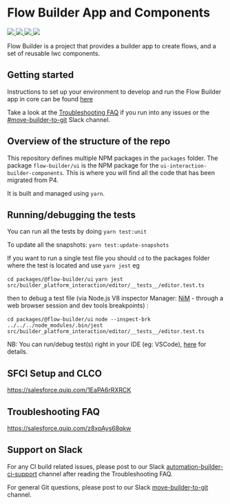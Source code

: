 # Flow Builder App and Components

<p>
  <a href="https://github.com/lerna/lerna">
    <img src="https://img.shields.io/badge/maintained%20with-lerna-cc00ff.svg">
  </a>

  <a href="https://github.com/nodejs/node/blob/master/doc/changelogs/CHANGELOG_V14.md#14.15.4">
    <img src="https://img.shields.io/badge/node-%3E%3D14.15.4%20%3C15.0.0-blue">
  </a>

  <a href="https://github.com/yarnpkg/yarn">
    <img src="https://img.shields.io/badge/yarn-%3E%3D1.3.2-yellow">
  </a>

  <a href="https://github.com/microsoft/TypeScript">
    <img src="https://img.shields.io/badge/typescript-~4.3.5-green">
  </a>
</p>

Flow Builder is a project that provides a builder app to create flows, and a set of reusable lwc components.

## Getting started

Instructions to set up your environment to develop and run the Flow Builder app in core can be found [here](/docs/DevelopmentSetup.md)

Take a look at the [Troubleshooting FAQ](https://salesforce.quip.com/z8xpAys68qkw) if you run into any issues or the [#move-builder-to-git](https://salesforce-internal.slack.com/archives/C024ZHFT8J0) Slack channel.

## Overview of the structure of the repo

This repository defines multiple NPM packages in the `packages` folder. The package `flow-builder/ui` is the NPM package for the `ui-interaction-builder-components`. This is where you will find all the code that has been migrated from P4.

It is built and managed using `yarn`.

## Running/debugging the tests

You can run all the tests by doing `yarn test:unit`

To update all the snapshots:
`yarn test:update-snapshots`

If you want to run a single test file you should `cd` to the packages folder where the test is located and use `yarn jest` eg

`cd packages/@flow-builder/ui`
`yarn jest src/builder_platform_interaction/editor/__tests__/editor.test.ts`

then to debug a test file (via Node.js V8 inspector Manager: [NiM](https://chrome.google.com/webstore/detail/nodejs-v8-inspector-manag/gnhhdgbaldcilmgcpfddgdbkhjohddkj) - through a web browser session and dev tools breakpoints) :

`cd packages/@flow-builder/ui`
`node --inspect-brk ../../../node_modules/.bin/jest src/builder_platform_interaction/editor/__tests__/editor.test.ts`

NB: You can run/debug test(s) right in your IDE (eg: VSCode), [here](RunningDebugJestInIDE.md) for details.

## SFCI Setup and CLCO

https://salesforce.quip.com/1EaPA6rRXRCK

## Troubleshooting FAQ

https://salesforce.quip.com/z8xpAys68qkw

## Support on Slack

For any CI build related issues, please post to our Slack [automation-builder-ci-support](https://salesforce-internal.slack.com/archives/C024CJQ4C9M) channel after reading the Troubleshooting FAQ.

For general Git questions, please post to our Slack [move-builder-to-git](https://salesforce-internal.slack.com/archives/C024ZHFT8J0) channel.
